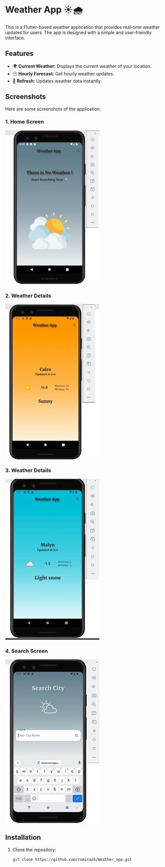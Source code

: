 # Weather App ☀️🌧️

This is a Flutter-based weather application that provides real-time weather updates for users. The app is designed with a simple and user-friendly interface.

## Features
- 🌍 **Current Weather:** Displays the current weather of your location.
- 🕒 **Hourly Forecast:** Get hourly weather updates.
- 🔄 **Refresh:** Updates weather data instantly.

## Screenshots
Here are some screenshots of the application:

### 1. Home Screen
<img src="assets/images/Capture1.PNG" alt="Home Screen" width="300">

### 2. Weather Details
<img src="assets/images/Capture2.PNG" alt="Weather Details" width="300">

### 3. Weather Details
<img src="assets/images/Capture3.PNG" alt="Weekly Forecast" width="300">

### 4. Search Screen
<img src="assets/images/Capture4.PNG" alt="Hourly Updates" width="300">



## Installation
1. Clone the repository:
   ```bash
   git clone https://github.com/romisaa5/Weather_app.git
